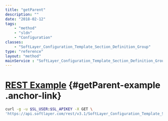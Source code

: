 ```yaml
---
title: "getParent"
description: ""
date: "2018-02-12"
tags:
    - "method"
    - "sldn"
    - "Configuration"
classes:
    - "SoftLayer_Configuration_Template_Section_Definition_Group"
type: "reference"
layout: "method"
mainService : "SoftLayer_Configuration_Template_Section_Definition_Group"
---
```


# [REST Example](#getParent-example) <a href="/article/rest/"><i class="fas fa-question"></i></a> {#getParent-example .anchor-link} 
```bash
curl -g -u $SL_USER:$SL_APIKEY -X GET \
'https://api.softlayer.com/rest/v3.1/SoftLayer_Configuration_Template_Section_Definition_Group/{SoftLayer_Configuration_Template_Section_Definition_GroupID}/getParent'
```
